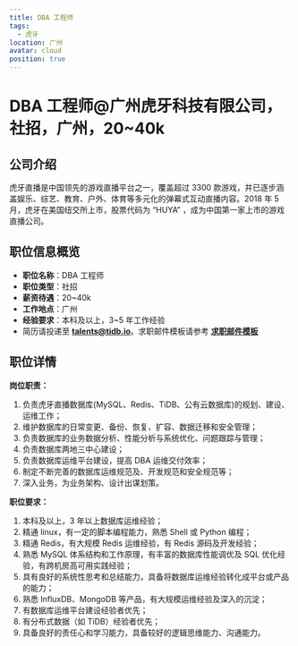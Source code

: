 ```yaml
---
title: DBA 工程师
tags:
  - 虎牙
location: 广州
avatar: cloud
position: true
---
```


# DBA 工程师@广州虎牙科技有限公司，社招，广州，20~40k

## 公司介绍

虎牙直播是中国领先的游戏直播平台之一，覆盖超过 3300 款游戏，并已逐步涵盖娱乐、综艺、教育、户外、体育等多元化的弹幕式互动直播内容。2018 年 5 月，虎牙在美国纽交所上市，股票代码为 “HUYA” ，成为中国第一家上市的游戏直播公司。

## 职位信息概览

- **职位名称**：DBA 工程师
- **职位类型**：社招
- **薪资待遇**：20~40k
- **工作地点**：广州
- **经验要求**：本科及以上，3~5 年工作经验
- 简历请投递至 <a mailto="talents@tidb.io">**talents@tidb.io**</a>。求职邮件模板请参考 **[求职邮件模板](https://asktug.com/t/topic/62932)**

## 职位详情

**岗位职责：**

1. 负责虎牙直播数据库(MySQL、Redis、TiDB、公有云数据库)的规划、建设、运维工作；
2. 维护数据库的日常变更、备份、恢复、扩容、数据迁移和安全管理；
3. 负责数据库的业务数据分析、性能分析与系统优化、问题跟踪与管理；
4. 负责数据库两地三中心建设；
5. 负责数据库运维平台建设，提高 DBA 运维交付效率；
6. 制定不断完善的数据库运维规范及、开发规范和安全规范等；
7. 深入业务，为业务架构、设计出谋划策。

**职位要求：**

1. 本科及以上，3 年以上数据库运维经验；
2. 精通 linux，有一定的脚本编程能力，熟悉 Shell 或 Python 编程；
3. 精通 Redis，有大规模 Redis 运维经验，有 Redis 源码及开发经验；
4. 熟悉 MySQL 体系结构和工作原理，有丰富的数据库性能调优及 SQL 优化经验，有跨机房高可用实践经验；
5. 具有良好的系统性思考和总结能力，具备将数据库运维经验转化成平台或产品的能力；
6. 熟悉 InfluxDB、MongoDB 等产品，有大规模运维经验及深入的沉淀；
7. 有数据库运维平台建设经验者优先；
8. 有分布式数据（如 TiDB）经验者优先；
9. 具备良好的责任心和学习能力，具备较好的逻辑思维能力、沟通能力。
